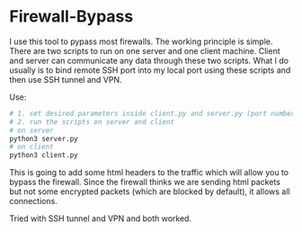 # Firewall-Bypass
I use this tool to pypass most firewalls.
The working principle is simple. There are two scripts to run on one server and one client machine.
Client and server can communicate any data through these two scripts.
What I do usually is to bind remote SSH port into my local port using these scripts and then use SSH tunnel and VPN.



Use:
```bash
# 1. set desired parameters inside client.py and server.py (port number you want to tunnel etc.)
# 2. run the scripts on server and client
# on server
python3 server.py
# on client
python3 client.py
```

This is going to add some html headers to the traffic which will allow you to bypass the firewall.
Since the firewall thinks we are sending html packets but not some encrypted packets (which are blocked by default), it allows all connections.

Tried with SSH tunnel and VPN and both worked.
